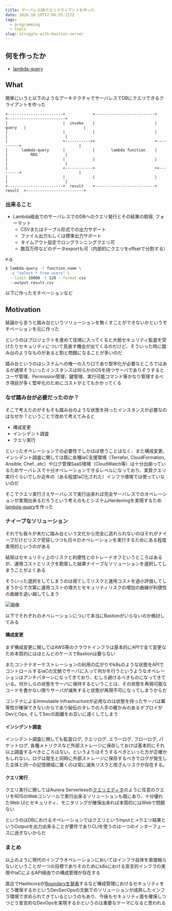 ```yaml
---
title: サーバレスDBクエリクライアントを作った
date: 2020-10-19T17:04:55.217Z
tags:
  - programming
  - tools
slug: struggle-with-bastion-server
---
```

## 何を作ったか

- [lambda-query](https://github.com/shufo/lambda-query)

## What

簡単にいうと以下のようなアーキテクチャでサーバレスでDBにクエリできるクライアントを作った

```
+------------------------+            +--------------------------+          +-------------------------+
|                        |  invoke    |                          |  query   |                         |
|                        |            |                          |          |                         |
|                        +----------->+                          +---------->                         |
|      lambda-query      |            |       lambda function    |          |          RDS            |
|                        |            |                          |          |                         |
|                        <------------+                          +<---------+                         |
|                        |            |                          |          |                         |
+------------------------+  result    +--------------------------+  result  +-------------------------+
```

### 出来ること

- Lambda経由でのサーバレスでのDBへのクエリ発行とその結果の取得, フォーマット
  - CSVまたはテーブル形式での出力サポート
  - ファイル出力もしくは標準出力サポート
  - タイムアウト設定でロングランニングクエリ可
  - 数百万件などのデータexportも可（内部的にクエリをoffsetで分割する）

e.g.

```bash
$ lambda-query -f function_name \
  -q "select * from users" \
  --limit 10000 -t 120 --format csv
  --output result.csv
```

以下に作ったモチベーションなど

## Motivation

結論から言うと踏み台というソリューションを無くすことができないかというモチベーションを元に作った

というのはプロジェクトを進めて佳境に入ってくると大抵セキュリティ監査を受けたりセキュリティについて見直す機会が出てくるのだけど、そういった時に踏み台のようなものがあると割と問題になることが多いのだ

踏み台というのはシステムへの唯一の入り口であり堅牢化が必要なところではあるが通常そういったインスタンスは何らかのOSを持つサーバでありそうするとユーザ管理、Permission管理、鍵管理、実行可能コマンド等かなり管理するべき項目が多く堅牢化のためにコストがとてもかかってくる

### なぜ踏み台が必要だったのか？

そこで考えたのがそもそも踏み台のような状態を持ったインスタンスが必要なのはなぜか？ということで改めて考えてみると

* 構成変更
* インシデント調査
* クエリ実行

といったオペレーションでの必要性でしかほぼ使うことはなく、また構成変更、インシデント調査に関しては既に各種IaC支援環境（Terrafor, CloudFormation, Ansible, Chef...etc）やログ管理SaaS環境（CloudWatch等）は十分出揃っているためサーバレスで十分オペレーションできるレベルになっており、実質クエリ実行ぐらいでしか近年の（ある程度IaC化された）インフラ環境では使っていないのだ

そこでクエリ実行さえサーバレスで実行出来れば完全サーバレスでのオペレーションが実現出来るだろうという考えのもとシステムHardeningを実現するため[lambda-query](https://github.com/shufo/lambda-query)を作った

### ナイーブなソリューション

それでも我々が未だに踏み台という文化から完全に逃れられないのはそれがナイーブだけどリスク受容しつつも日々のオペレーションを実行するためにある程度実用的というのがある

結局はセキュリティ上のリスクと利便性とのトレードオフというところはあるが、運用コストとリスクを勘案した結果ナイーブなソリューションを選択してしまうことがよくある

そういった選択をしてしまうのは得てしてリスクと運用コストを過小評価してしまうからで次第に運用コストの増大とセキュリティリスクの増加の曲線が利便性の曲線を追い越してしまう

![画像](/assets/img/uploads/2020-10-10_13-30-24.png)

以下でそれぞれのオペレーションについて本当にBastionがいらないのか検討してみる

#### 構成変更

まず構成変更に関してはAWS等のクラウドインフラは基本的にAPIで全て変更なため本質的にはほとんどのケースでBastionは要らない

またコンテナオーケストレーションの利用の広がりやk8sのような状態をAPIでコントロールするIaCの文脈でサーバに入って何かを行うというようなオペレーションはアンチパターンになってきており、むしろ避けるべきものになってきている。何かしらの状態をサーバに保持するということは、その状態を再現可能なコードを書かない限りサーバが滅失すると状態が再現不可になってしまうからだ

コンテナによるImmutable Infrastructureが必用なのは状態を持ったサーバは冪等性が確保できないからであり秘伝のタレでの人手の暖かみのあるデプロイがDevとOps, そしてSecの距離をお互いに遠くしてしまう

#### インシデント調査

インシデント調査に関しても監査ログ, クエリログ, エラーログ, フローログ, パケットログ, 各種メトリクスなど外部ストレージに保存しておけば基本的にそれ以上調査するべきところはない。というよりはそうするべきといった方が正確かもしれない。ログは発生と同時に外部ストレージに保存するべきでログが発生した主体と同一の記憶領域に置くのは常に滅失リスクと改ざんリスクが存在する。

#### クエリ実行

クエリ実行に関してはAurora Serverlessの[クエリエディタ](https://docs.aws.amazon.com/ja_jp/AmazonRDS/latest/AuroraUserGuide/query-editor.html)のように任意のクエリをRDSのWebコンソールで実行出来るソリューションも既にあり、十分優れたWeb UIとセキュリティ、モニタリングが確保出来れば本質的にはWebで問題ない

というのはDBにおけるオペレーションではクエリというInputと→クエリ結果というOutputを出力出来ることが要件でありCLIを使うのは一つのインターフェースに過ぎないからだ

### まとめ

以上のように現代のインフラオペレーションにおいてはインフラ自体を直接触らないということが一つの目標でありそのためにk8sにおける宣言的インフラの実現やIaCによるAPI経由での構成管理が存在する

直近でHashicorpが[Boundaryを発表](https://www.hashicorp.com/blog/hashicorp-boundary)するなど構成管理におけるセキュリティをどう確保するかというDevSecOpsの文脈でのソリューションが成熟したインフラ環境で求められてきているというのもあり、今後もセキュリティ面を確保しつつどう宣言的なDevOpsを実現するかというのは重要なテーマになると思われる